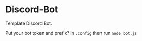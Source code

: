 # Discord-Bot
Template Discord Bot.

Put your bot token and prefix? in `.config` then run `node bot.js`
